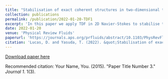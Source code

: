 ```yaml
---
title: "Stabilisation of exact coherent structures in two-dimensional turbulence using time-delayed feedback"
collection: publications
permalink: /publication/2022-01-20-TDF1
excerpt: 'In this paper we apply TDF in 2D Navier-Stokes to stabilise travelling waves and equilibria'
date: 2022-01-20
venue: 'Physical Review Fluids'
paperurl: 'https://journals.aps.org/prfluids/abstract/10.1103/PhysRevFluids.7.014401'
citation: 'Lucas, D. and Yasuda, T. (2022). &quot;Stabilisation of exact coherent structures in two-dimensional turbulence using time-delayed feedback.&quot; <i>Phys. Rev. Fluids</i>. 7(014401).'
---
```


[Download paper here](https://journals.aps.org/prfluids/pdf/10.1103/PhysRevFluids.7.014401)

Recommended citation: Your Name, You. (2015). "Paper Title Number 3." <i>Journal 1</i>. 1(3).